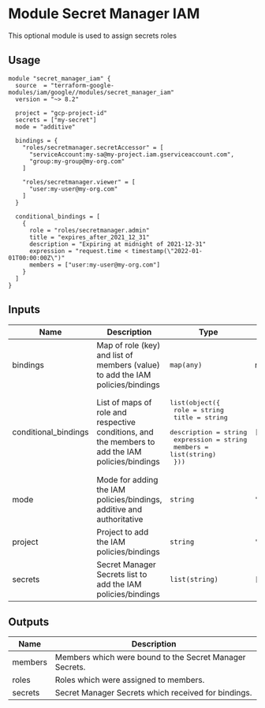 # Module Secret Manager IAM

This optional module is used to assign secrets roles

## Usage

```hcl
module "secret_manager_iam" {
  source  = "terraform-google-modules/iam/google//modules/secret_manager_iam"
  version = "~> 8.2"

  project = "gcp-project-id"
  secrets = ["my-secret"]
  mode = "additive"

  bindings = {
    "roles/secretmanager.secretAccessor" = [
      "serviceAccount:my-sa@my-project.iam.gserviceaccount.com",
      "group:my-group@my-org.com"
    ]

    "roles/secretmanager.viewer" = [
      "user:my-user@my-org.com"
    ]
  }

  conditional_bindings = [
    {
      role = "roles/secretmanager.admin"
      title = "expires_after_2021_12_31"
      description = "Expiring at midnight of 2021-12-31"
      expression = "request.time < timestamp(\"2022-01-01T00:00:00Z\")"
      members = ["user:my-user@my-org.com"]
    }
  ]
}
```

<!-- BEGINNING OF PRE-COMMIT-TERRAFORM DOCS HOOK -->
## Inputs

| Name | Description | Type | Default | Required |
|------|-------------|------|---------|:--------:|
| bindings | Map of role (key) and list of members (value) to add the IAM policies/bindings | `map(any)` | n/a | yes |
| conditional\_bindings | List of maps of role and respective conditions, and the members to add the IAM policies/bindings | <pre>list(object({<br>    role        = string<br>    title       = string<br>    description = string<br>    expression  = string<br>    members     = list(string)<br>  }))</pre> | `[]` | no |
| mode | Mode for adding the IAM policies/bindings, additive and authoritative | `string` | `"additive"` | no |
| project | Project to add the IAM policies/bindings | `string` | `""` | no |
| secrets | Secret Manager Secrets list to add the IAM policies/bindings | `list(string)` | `[]` | no |

## Outputs

| Name | Description |
|------|-------------|
| members | Members which were bound to the Secret Manager Secrets. |
| roles | Roles which were assigned to members. |
| secrets | Secret Manager Secrets which received for bindings. |

<!-- END OF PRE-COMMIT-TERRAFORM DOCS HOOK -->
